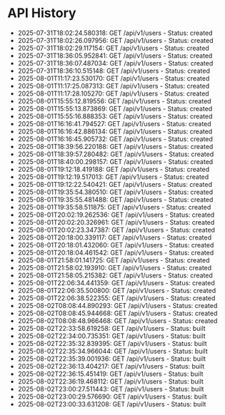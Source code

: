 # API History

- 2025-07-31T18:02:24.580318: GET /api/v1/users - Status: created
- 2025-07-31T18:02:26.097956: GET /api/v1/users - Status: created
- 2025-07-31T18:02:29.117154: GET /api/v1/users - Status: created
- 2025-07-31T18:36:05.952841: GET /api/v1/users - Status: created
- 2025-07-31T18:36:07.487034: GET /api/v1/users - Status: created
- 2025-07-31T18:36:10.515148: GET /api/v1/users - Status: created
- 2025-08-01T11:17:23.530170: GET /api/v1/users - Status: created
- 2025-08-01T11:17:25.087313: GET /api/v1/users - Status: created
- 2025-08-01T11:17:28.105270: GET /api/v1/users - Status: created
- 2025-08-01T15:55:12.819556: GET /api/v1/users - Status: created
- 2025-08-01T15:55:13.873869: GET /api/v1/users - Status: created
- 2025-08-01T15:55:16.888353: GET /api/v1/users - Status: created
- 2025-08-01T16:16:41.794527: GET /api/v1/users - Status: created
- 2025-08-01T16:16:42.886134: GET /api/v1/users - Status: created
- 2025-08-01T16:16:45.905732: GET /api/v1/users - Status: created
- 2025-08-01T18:39:56.220188: GET /api/v1/users - Status: created
- 2025-08-01T18:39:57.280482: GET /api/v1/users - Status: created
- 2025-08-01T18:40:00.298157: GET /api/v1/users - Status: created
- 2025-08-01T19:12:18.419188: GET /api/v1/users - Status: created
- 2025-08-01T19:12:19.517013: GET /api/v1/users - Status: created
- 2025-08-01T19:12:22.540421: GET /api/v1/users - Status: created
- 2025-08-01T19:35:54.380510: GET /api/v1/users - Status: created
- 2025-08-01T19:35:55.481488: GET /api/v1/users - Status: created
- 2025-08-01T19:35:58.511875: GET /api/v1/users - Status: created
- 2025-08-01T20:02:19.262536: GET /api/v1/users - Status: created
- 2025-08-01T20:02:20.326961: GET /api/v1/users - Status: created
- 2025-08-01T20:02:23.347387: GET /api/v1/users - Status: created
- 2025-08-01T20:18:00.339117: GET /api/v1/users - Status: created
- 2025-08-01T20:18:01.432060: GET /api/v1/users - Status: created
- 2025-08-01T20:18:04.461542: GET /api/v1/users - Status: created
- 2025-08-01T21:58:01.141725: GET /api/v1/users - Status: created
- 2025-08-01T21:58:02.193910: GET /api/v1/users - Status: created
- 2025-08-01T21:58:05.215382: GET /api/v1/users - Status: created
- 2025-08-01T22:06:34.441359: GET /api/v1/users - Status: created
- 2025-08-01T22:06:35.500800: GET /api/v1/users - Status: created
- 2025-08-01T22:06:38.522355: GET /api/v1/users - Status: created
- 2025-08-02T08:08:44.890293: GET /api/v1/users - Status: created
- 2025-08-02T08:08:45.944668: GET /api/v1/users - Status: created
- 2025-08-02T08:08:48.966468: GET /api/v1/users - Status: created
- 2025-08-02T22:33:58.619258: GET /api/v1/users - Status: built
- 2025-08-02T22:34:00.735351: GET /api/v1/users - Status: built
- 2025-08-02T22:35:32.839395: GET /api/v1/users - Status: built
- 2025-08-02T22:35:34.966044: GET /api/v1/users - Status: built
- 2025-08-02T22:35:39.001936: GET /api/v1/users - Status: built
- 2025-08-02T22:36:13.404217: GET /api/v1/users - Status: built
- 2025-08-02T22:36:15.451419: GET /api/v1/users - Status: built
- 2025-08-02T22:36:19.468112: GET /api/v1/users - Status: built
- 2025-08-02T23:00:27.511443: GET /api/v1/users - Status: built
- 2025-08-02T23:00:29.576690: GET /api/v1/users - Status: built
- 2025-08-02T23:00:33.631208: GET /api/v1/users - Status: built
